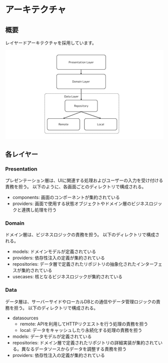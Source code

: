 # アーキテクチャ

## 概要

レイヤードアーキテクチャを採用しています。

![アーキテクチャ図](./architecture.png)

## 各レイヤー

### Presentation

プレゼンテーション層は、UIに関連する処理およびユーザーの入力を受け付ける責務を担う。
以下のように、各画面ごとのディレクトリで構成される。

- components: 画面のコンポーネントが集約されている
- providers: 画面で使用する状態オブジェクトやドメイン層のビジネスロジックと連携し処理を行う

### Domain

ドメイン層は、ビジネスロジックの責務を担う。
以下のディレクトリで構成される。

- models: ドメインモデルが定義されている
- providers: 依存性注入の定義が集約されている
- repositories: データ層で定義されたリポジトリの抽象化されたインターフェスが集約されている
- usecases: 核となるビジネスロジックが集約されている

### Data

データ層は、サーバーサイドやローカルDBとの通信やデータ管理ロジックの責務を担う。
以下のディレクトリで構成される。

- datasources
  - remote: APIを利用してHTTPリクエストを行う処理の責務を担う
  - local: データをキャッシュしたり永続化する処理の責務を担う
- models: データモデルが定義されている
- repositories: ドメイン層で定義されたリポジトリの詳細実装が集約されている。異なるデータソースからデータを調整する責務を担う
- providers: 依存性注入の定義が集約されている

